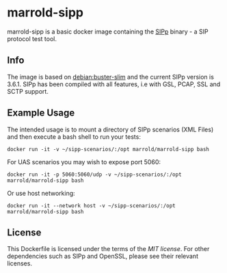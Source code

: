 # marrold-sipp

marrold-sipp is a basic docker image containing the [SIPp](https://github.com/SIPp/sipp/tree/master/sipp_scenarios) binary - a SIP protocol test tool. 

## Info

The image is based on [debian:buster-slim](https://hub.docker.com/_/debian) and the current SIPp version is 3.6.1. SIPp has been compiled with all features, i.e with GSL, PCAP, SSL and SCTP support.

## Example Usage

The intended usage is to mount a directory of SIPp scenarios (XML Files) and then execute a bash shell to run your tests:

`docker run -it -v ~/sipp-scenarios/:/opt marrold/marrold-sipp bash`

For UAS scenarios you may wish to expose port 5060:

`docker run -it -p 5060:5060/udp -v ~/sipp-scenarios/:/opt marrold/marrold-sipp bash`

Or use host networking:

`docker run -it --network host -v ~/sipp-scenarios/:/opt marrold/marrold-sipp bash`

## License

This Dockerfile is licensed under the terms of the _MIT license_. For other dependencies such as SIPp and OpenSSL, please see their relevant licenses.
